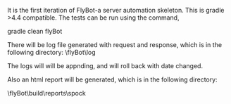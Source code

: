It is the first iteration of FlyBot-a server automation skeleton.
This is gradle >4.4 compatible.
The tests can be run using the command,

gradle clean flyBot  


There will be log file generated with request and response, which is in the following directory:
\flyBot\log

The logs will will be appnding, and will roll back with date changed.


Also an html report will be generated, which is in the following directory:

\flyBot\build\reports\spock
